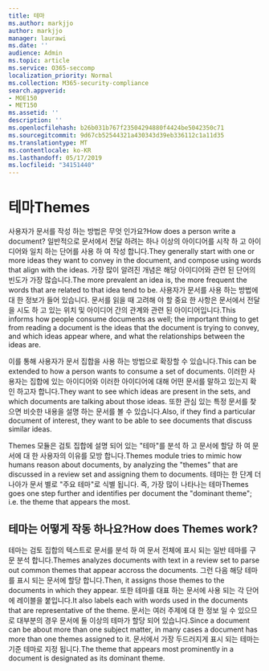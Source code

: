 ```yaml
---
title: 테마
ms.author: markjjo
author: markjjo
manager: laurawi
ms.date: ''
audience: Admin
ms.topic: article
ms.service: O365-seccomp
localization_priority: Normal
ms.collection: M365-security-compliance
search.appverid:
- MOE150
- MET150
ms.assetid: ''
description: ''
ms.openlocfilehash: b26b031b767f23504294880f4424be5042350c71
ms.sourcegitcommit: 9d67cb52544321a430343d39eb336112c1a11d35
ms.translationtype: MT
ms.contentlocale: ko-KR
ms.lasthandoff: 05/17/2019
ms.locfileid: "34151440"
---
```

# <a name="themes"></a><span data-ttu-id="7681c-102">테마</span><span class="sxs-lookup"><span data-stu-id="7681c-102">Themes</span></span>
<span data-ttu-id="7681c-103">사용자가 문서를 작성 하는 방법은 무엇 인가요?</span><span class="sxs-lookup"><span data-stu-id="7681c-103">How does a person write a document?</span></span> <span data-ttu-id="7681c-104">일반적으로 문서에서 전달 하려는 하나 이상의 아이디어를 시작 하 고 아이디어와 일치 하는 단어를 사용 하 여 작성 합니다.</span><span class="sxs-lookup"><span data-stu-id="7681c-104">They generally start with one or more ideas they want to convey in the document, and compose using words that align with the ideas.</span></span> <span data-ttu-id="7681c-105">가장 많이 알려진 개념은 해당 아이디어와 관련 된 단어의 빈도가 가장 많습니다.</span><span class="sxs-lookup"><span data-stu-id="7681c-105">The more prevalent an idea is, the more frequent the words that are related to that idea tend to be.</span></span> <span data-ttu-id="7681c-106">사용자가 문서를 사용 하는 방법에 대 한 정보가 들어 있습니다. 문서를 읽을 때 고려해 야 할 중요 한 사항은 문서에서 전달을 시도 하 고 있는 위치 및 아이디어 간의 관계와 관련 된 아이디어입니다.</span><span class="sxs-lookup"><span data-stu-id="7681c-106">This informs how people consume documents as well; the important thing to get from reading a document is the ideas that the document is trying to convey, and which ideas appear where, and what the relationships between the ideas are.</span></span>

<span data-ttu-id="7681c-107">이를 통해 사용자가 문서 집합을 사용 하는 방법으로 확장할 수 있습니다.</span><span class="sxs-lookup"><span data-stu-id="7681c-107">This can be extended to how a person wants to consume a set of documents.</span></span> <span data-ttu-id="7681c-108">이러한 사용자는 집합에 있는 아이디어와 이러한 아이디어에 대해 어떤 문서를 말하고 있는지 확인 하고자 합니다.</span><span class="sxs-lookup"><span data-stu-id="7681c-108">They want to see which ideas are present in the sets, and which documents are talking about those ideas.</span></span> <span data-ttu-id="7681c-109">또한 관심 있는 특정 문서를 찾으면 비슷한 내용을 설명 하는 문서를 볼 수 있습니다.</span><span class="sxs-lookup"><span data-stu-id="7681c-109">Also, if they find a particular document of interest, they want to be able to see documents that discuss similar ideas.</span></span>

<span data-ttu-id="7681c-110">Themes 모듈은 검토 집합에 설명 되어 있는 "테마"를 분석 하 고 문서에 할당 하 여 문서에 대 한 사용자의 이유를 모방 합니다.</span><span class="sxs-lookup"><span data-stu-id="7681c-110">Themes module tries to mimic how humans reason about documents, by analyzing the "themes" that are discussed in a review set and assigning them to documents.</span></span> <span data-ttu-id="7681c-111">테마는 한 단계 더 나아가 문서 별로 "주요 테마"로 식별 됩니다. 즉, 가장 많이 나타나는 테마</span><span class="sxs-lookup"><span data-stu-id="7681c-111">Themes goes one step further and identifies per document the "dominant theme"; i.e. the theme that appears the most.</span></span>

## <a name="how-does-themes-work"></a><span data-ttu-id="7681c-112">테마는 어떻게 작동 하나요?</span><span class="sxs-lookup"><span data-stu-id="7681c-112">How does Themes work?</span></span>
<span data-ttu-id="7681c-113">테마는 검토 집합의 텍스트로 문서를 분석 하 여 문서 전체에 표시 되는 일반 테마를 구문 분석 합니다.</span><span class="sxs-lookup"><span data-stu-id="7681c-113">Themes analyzes documents with text in a review set to parse out common themes that appear accross the documents.</span></span> <span data-ttu-id="7681c-114">그런 다음 해당 테마를 표시 되는 문서에 할당 합니다.</span><span class="sxs-lookup"><span data-stu-id="7681c-114">Then, it assigns those themes to the documents in which they appear.</span></span> <span data-ttu-id="7681c-115">또한 테마를 대표 하는 문서에 사용 되는 각 단어에 레이블을 붙입니다.</span><span class="sxs-lookup"><span data-stu-id="7681c-115">It also labels each with words used in the documents that are representative of the theme.</span></span> <span data-ttu-id="7681c-116">문서는 여러 주제에 대 한 정보 일 수 있으므로 대부분의 경우 문서에 둘 이상의 테마가 할당 되어 있습니다.</span><span class="sxs-lookup"><span data-stu-id="7681c-116">Since a document can be about more than one subject matter, in many cases a document has more than one themes assigned to it.</span></span> <span data-ttu-id="7681c-117">문서에서 가장 두드러지게 표시 되는 테마는 기준 테마로 지정 됩니다.</span><span class="sxs-lookup"><span data-stu-id="7681c-117">The theme that appears most prominently in a document is designated as its dominant theme.</span></span>